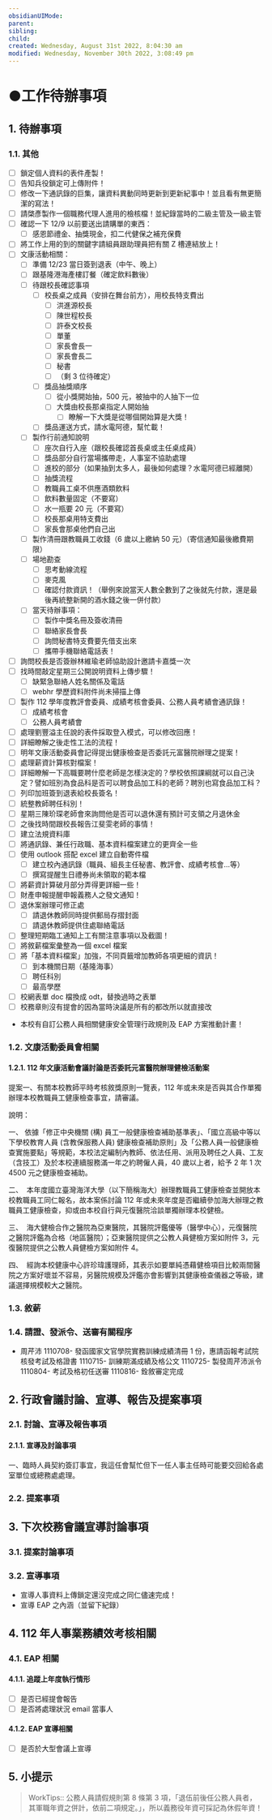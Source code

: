 ```yaml
---
obsidianUIMode: 
parent: 
sibling: 
child: 
created: Wednesday, August 31st 2022, 8:04:30 am
modified: Wednesday, November 30th 2022, 3:08:49 pm
---
```


# ●工作待辦事項
## 1. 待辦事項
### 1.1. 其他
- [ ] 鎖定個人資料的表件產製！
- [ ] 告知兵役鎖定可上傳附件！
- [ ] 修改一下通訊錄的巨集，讓資料異動同時更新到更新紀事中！並且看有無更簡潔的寫法！
- [ ] 請棨彥製作一個職務代理人進用的檢核檔！並紀錄當時的二級主管及一級主管
- [ ] 確認一下 12/9 以前要送出請購單的東西：
	- [ ] 感恩節禮金、抽獎現金，扣二代健保之補充保費
- [ ] 將工作上用的到的關鍵字請組員跟助理員把有關 Z 槽連結放上！
- [ ] 文康活動相關：
	- [ ] 準備 12/23 當日簽到退表（中午、晚上）
	- [ ] 跟基隆港海產樓訂餐（確定飲料數後）
	- [ ] 待跟校長確認事項
		- [ ] 校長桌之成員（安排在舞台前方），用校長特支費出
			- [ ] 洪進源校長
			- [ ] 陳世程校長
			- [ ] 許泰文校長
			- [ ] 單董
			- [ ] 家長會長一
			- [ ] 家長會長二
			- [ ] 秘書
			- [ ] （剩 3 位待確定）
		- [ ] 獎品抽獎順序
			- [ ] 從小獎開始抽，500 元，被抽中的人抽下一位
			- [ ] 大獎由校長那桌指定人開始抽
				- [ ] 瞭解一下大獎是從哪個開始算是大獎！
		- [ ] 獎品運送方式，請水電阿德，幫忙載！
	- [ ] 製作行前通知說明
		- [ ] 座次自行入座（跟校長確認首長桌或主任桌成員）
		- [ ] 獎品部分自行當場攜帶走，人事室不協助處理
		- [ ] 進校的部分（如果抽到太多人，最後如何處理？水電阿德已經離開）
		- [ ] 抽獎流程
		- [ ] 教職員工桌不供應酒類飲料
		- [ ] 飲料數量固定（不要寫）
		- [ ] 水一瓶要 20 元（不要寫）
		- [ ] 校長那桌用特支費出
		- [ ] 家長會那桌他們自己出
	- [ ] 製作清冊跟教職員工收錢（6 歲以上繳納 50 元）（寄信通知最後繳費期限）
	- [ ] 場地勘查
		- [ ] 思考動線流程
		- [ ] 麥克風
		- [ ] 確認付款資訊！（舉例來說當天人數全數到了之後就先付款，還是最後再統整新開的酒水錢之後一併付款）
	- [ ] 當天待辦事項：
		- [ ] 製作中獎名冊及簽收清冊
		- [ ] 聯絡家長會長
		- [ ] 詢問秘書特支費要先借支出來
		- [ ] 攜帶手機聯絡電話表！
- [ ] 詢問校長是否簽辦林維瑜老師協助設計邀請卡嘉獎一次
- [ ] 找時間敲定星期三公開說明資料上傳步驟！
	- [ ] 缺緊急聯絡人姓名關係及電話
	- [ ] webhr 學歷資料附件尚未掃描上傳
- [ ] 製作 112 學年度教評會委員、成績考核會委員、公務人員考績會通訊錄！
	- [ ] 成績考核會
	- [ ] 公務人員考績會
- [ ] 處理劉豐溢主任說的表件採取登入模式，可以修改回應！
- [ ] 詳細瞭解之後走性工法的流程！
- [ ] 明年文康活動委員會記得提出健康檢查是否委託元富醫院辦理之提案！
- [ ] 處理薪資計算核對檔案！
- [ ] 詳細瞭解一下高職要聘什麼老師是怎樣決定的？學校依照課綱就可以自己決定？譬如班別為食品科是否可以聘食品加工科的老師？聘別也寫食品加工科？
- [ ] 列印加班簽到退表給校長簽名！
- [ ] 統整教師聘任科別！
- [ ] 星期三陳玠琛老師會來詢問他是否可以退休還有預計可支領之月退休金
- [ ] 之後找時間跟校長報告江斐雯老師的事情！
- [ ] 建立法規資料庫
- [ ] 將通訊錄、兼任行政職、基本資料檔案建立的更齊全一些
- [ ] 使用 outlook 搭配 excel 建立自動寄件檔
	- [ ] 建立校內通訊錄（職員、組長主任秘書、教評會、成績考核會…等）
	- [ ] 撰寫提醒生日禮券尚未領取的範本檔
- [ ] 將薪資計算破月部分弄得更詳細一些！
- [ ] 財產申報提醒申報義務人之發文通知！
- [ ] 退休案辦理可修正處
	- [ ] 請退休教師同時提供郵局存摺封面
	- [ ] 請退休教師提供住處聯絡電話
- [ ] 整理短期臨工通知上工有關注意事項以及截圖！
- [ ] 將敘薪檔案彙整為一個 excel 檔案
- [ ] 將「基本資料檔案」加強，不同頁籤增加教師各項更細的資訊！
	- [ ] 到本機關日期（基隆海事）
	- [ ] 聘任科別
	- [ ] 最高學歷
- [ ] 校網表單 doc 檔換成 odt，替換過時之表單
- [ ] 校務章則沒有提會的因為當時決議是所有的都改所以就直接改
- 本校有自訂公務人員相關健康安全管理行政規則及 EAP 方案推動計畫！

### 1.2. 文康活動委員會相關
#### 1.2.1. 112 年文康活動會議討論是否委託元富醫院辦理健檢活動案
提案一、有關本校教師平時考核敘獎原則一覽表，112 年或未來是否與其合作單獨辦理本校教職員工健康檢查事宜，請審議。

說明：

一、 依據「修正中央機關 (構) 員工一般健康檢查補助基準表」、「國立高級中等以下學校教育人員 (含教保服務人員) 健康檢查補助原則」及「公務人員一般健康檢查實施要點」等規範，本校法定編制內教師、依法任用、派用及聘任之人員、工友（含技工）及於本校連續服務滿一年之約聘僱人員，40 歲以上者，給予 2 年 1 次 4500 元之健康檢查補助。

二、  本年度國立臺灣海洋大學（以下簡稱海大）辦理教職員工健康檢查並開放本校教職員工同仁報名，故本案係討論 112 年或未來年度是否繼續參加海大辦理之教職員工健康檢查，抑或由本校自行與元復醫院洽談單獨辦理本校健檢。

三、  海大健檢合作之醫院為亞東醫院，其醫院評鑑優等（醫學中心），元復醫院之醫院評鑑為合格（地區醫院）；亞東醫院提供之公教人員健檢方案如附件 3，元復醫院提供之公教人員健檢方案如附件 4。

四、  經詢本校健康中心許珍瑋護理師，其表示如要單純憑藉健檢項目比較兩間醫院之方案好壞並不容易，另醫院規模及評鑑亦會影響到其健康檢查儀器之等級，建議選擇規模較大之醫院。

### 1.3. 敘薪

### 1.4. 請證、發派令、送審有關程序
- 周芹沛
1110708- 發函國家文官學院實務訓練成績清冊 1 份，惠請函報考試院核發考試及格證書
1110715- 訓練期滿成績及格公文
1110725- 製發周芹沛派令
1110804- 考試及格初任送審
1110816- 銓敘審定完成

## 2. 行政會議討論、宣導、報告及提案事項

### 2.1. 討論、宣導及報告事項
#### 2.1.1. 宣導及討論事項
一、臨時人員契約簽訂事宜，我這任會幫忙但下一任人事主任時可能要交回給各處室單位或總務處處理。


### 2.2. 提案事項

## 3. 下次校務會議宣導討論事項
### 3.1. 提案討論事項

### 3.2. 宣導事項
- 宣導人事資料上傳鎖定還沒完成之同仁儘速完成！
- 宣導 EAP 之內涵（並留下紀錄）

## 4. 112 年人事業務績效考核相關
### 4.1. EAP 相關
#### 4.1.1. 追蹤上年度執行情形
- [ ] 是否已經提會報告
- [ ] 是否將處理狀況 email 當事人
#### 4.1.2. EAP 宣導相關
- [ ] 是否於大型會議上宣導

## 5. 小提示

> WorkTips:: 公務人員請假規則第 8 條第 3 項，「退伍前後任公務人員者，其軍職年資之併計，依前二項規定。」，所以義務役年資可採記為休假年資！
